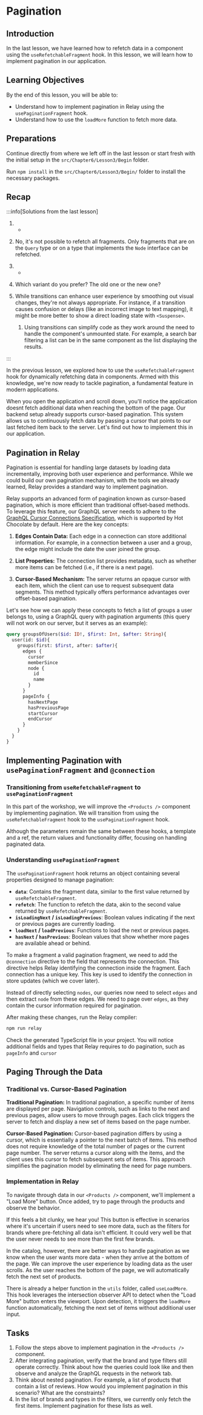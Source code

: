 # Pagination

## Introduction
In the last lesson, we have learned how to refetch data in a component using the `useRefetchableFragment` hook. In this lesson, we will learn how to implement pagination in our application.

## Learning Objectives
By the end of this lesson, you will be able to:
- Understand how to implement pagination in Relay using the `usePaginationFragment` hook.
- Understand how to use the `loadMore` function to fetch more data.

## Preparations

Continue directly from where we left off in the last lesson or start fresh with the initial setup in the `src/Chapter6/Lesson3/Begin` folder.

Run `npm install` in the `src/Chapter6/Lesson3/Begin/` folder to install the necessary packages.


## Recap

:::info[Solutions from the last lesson]

1. -
1. No, it's not possible to refetch all fragments. Only fragments that are on the `Query` type or on a type that implements the `Node` interface can be refetched.
1. -
  1. Which variant do you prefer? The old one or the new one?

  1. While transitions can enhance user experience by smoothing out visual changes, they're not always appropriate. For instance, if a transition causes confusion or delays (like an incorrect image to text mapping), it might be more better to show a direct loading state with `<Suspense>`. 
     1. Using transitions can simplify code as they work around the need to handle the component's unmounted state. For example, a search bar filtering a list can be in the same component as the list displaying the results.

:::

In the previous lesson, we explored how to use the `useRefetchableFragment` hook for dynamically refetching data in components. Armed with this knowledge, we're now ready to tackle pagination, a fundamental feature in modern applications.

When you open the application and scroll down, you'll notice the application doesnt fetch additional data when reaching the bottom of the page. Our backend setup already supports cursor-based pagination. This system allows us to continuously fetch data by passing a cursor that points to our last fetched item back to the server. Let's find out how to implement this in our application.

## Pagination in Relay
Pagination is essential for handling large datasets by loading data incrementally, improving both user experience and performance. While we could build our own pagination mechanism, with the tools we already learned, Relay provides a standard way to implement pagination.

Relay supports an advanced form of pagination known as cursor-based pagination, which is more efficient than traditional offset-based methods. To leverage this feature, our GraphQL server needs to adhere to the [GraphQL Cursor Connections Specification](https://relay.dev/graphql/connections.htm), which is supported by Hot Chocolate by default. Here are the key concepts:

1. **Edges Contain Data:**
   Each edge in a connection can store additional information. For example, in a connection between a user and a group, the edge might include the date the user joined the group.

2. **List Properties:**
   The connection list provides metadata, such as whether more items can be fetched (i.e., if there is a next page).

3. **Cursor-Based Mechanism:**
   The server returns an opaque cursor with each item, which the client can use to request subsequent data segments. This method typically offers performance advantages over offset-based pagination.

Let's see how we can apply these concepts to fetch a list of groups a user belongs to, using a GraphQL query with pagination arguments (this query will not work on our server, but it serves as an example):

```graphql
query groupsOfUsers($id: ID!, $first: Int, $after: String){
  user(id: $id){
    groups(first: $first, after: $after){
      edges {
        cursor
        memberSince 
        node {
          id
          name
        }
      }
      pageInfo {
        hasNextPage
        hasPreviousPage
        startCursor
        endCursor
      }
    }
  }
}
```

## Implementing Pagination with `usePaginationFragment` and `@connection`

### Transitioning from `useRefetchableFragment` to `usePaginationFragment`
In this part of the workshop, we will improve the `<Products />` component by implementing pagination. We will transition from using the `useRefetchableFragment` hook to the `usePaginationFragment` hook. 

Although the parameters remain the same between these hooks, a template and a ref, the return values and functionality differ, focusing on handling paginated data.

### Understanding `usePaginationFragment`
The `usePaginationFragment` hook returns an object containing several properties designed to manage pagination:

- **`data`**: Contains the fragment data, similar to the first value returned by `useRefetchableFragment`.
- **`refetch`**: The function to refetch the data, akin to the second value returned by `useRefetchableFragment`.
- **`isLoadingNext` / `isLoadingPrevious`**: Boolean values indicating if the next or previous pages are currently loading.
- **`loadNext` / `loadPrevious`**: Functions to load the next or previous pages.
- **`hasNext` / `hasPrevious`**: Boolean values that show whether more pages are available ahead or behind.

To make a fragment a valid pagination fragment, we need to add the `@connection` directive to the field that represents the connection. This directive helps Relay identifying the connection inside the fragment. Each connection has a unique key. This key is used to identify the connection in store updates (which we cover later).

Instead of directly selecting `nodes`, our queries now need to select `edges` and then extract `node` from these edges. We need to page over `edges`, as they contain the cursor information required for pagination.

After making these changes, run the Relay compiler:
```bash
npm run relay
```

Check the generated TypeScript file in your project. You will notice additional fields and types that Relay requires to do pagination, such as `pageInfo` and `cursor`

## Paging Through the Data

### Traditional vs. Cursor-Based Pagination

**Traditional Pagination:**
In traditional pagination, a specific number of items are displayed per page. Navigation controls, such as links to the next and previous pages, allow users to move through pages. Each click triggers the server to fetch and display a new set of items based on the page number.

**Cursor-Based Pagination:**
Cursor-based pagination differs by using a cursor, which is essentially a pointer to the next batch of items. This method does not require knowledge of the total number of pages or the current page number. The server returns a cursor along with the items, and the client uses this cursor to fetch subsequent sets of items. This approach simplifies the pagination model by eliminating the need for page numbers.

### Implementation in Relay
To navigate through data in our `<Products />` component, we'll implement a "Load More" button. Once added, try to page through the products and observe the behavior.

If this feels a bit clunky, we hear you! This button is effective in scenarios where it's uncertain if users need to see more data, such as the filters for brands where pre-fetching all data isn't efficient. It could very well be that the user never needs to see more than the first few brands.

In the catalog, however, there are better ways to handle pagination as we know when the user wants more data - when they arrive at the bottom of the page. We can improve the user experience by loading data as the user scrolls. As the user reaches the bottom of the page, we will automatically fetch the next set of products. 

There is already a helper function in the `utils` folder, called `useLoadMore`. This hook leverages the intersection observer API to detect when the "Load More" button enters the viewport. Upon detection, it triggers the `loadMore` function automatically, fetching the next set of items without additional user input.


## Tasks

1. Follow the steps above to implement pagination in the `<Products />` component.
1. After integrating pagination, verify that the brand and type filters still operate correctly. Think about how the queries could look like and then observe and analyze the GraphQL requests in the network tab.
1. Think about nested pagination. For example, a list of products that contain a list of reviews. How would you implement pagination in this scenario? What are the constraints?
1. In the list of brands and types in the filters, we currently only fetch the first items. Implement pagination for these lists as well. 
